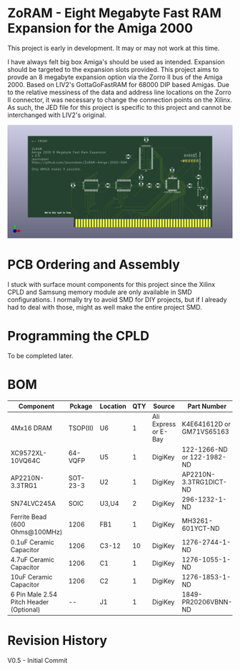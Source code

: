 # ZoRAM - Eight Megabyte Fast RAM Expansion for the Amiga 2000

This project is early in development. It may or may not work at this time.

I have always felt big box Amiga's should be used as intended. Expansion should be targeted to the expansion slots provided. This project aims to provde an 8 megabyte expansion option via the Zorro II bus of the Amiga 2000. Based on LIV2's GottaGoFastRAM for 68000 DIP based Amigas. Due to the relative messiness of the  data and address line locations on the Zorro II connector, it was necessary to  change the connection points on the Xilinx. As such, the JED file for this project is specific to this project and cannot be interchanged with LIV2's original.

![ZoRAM Image](ZoRAM.jpg)


# PCB Ordering and Assembly

I stuck with surface mount components for this project since the Xilinx CPLD and Samsung memory module are only available in SMD configurations. I normally try to avoid SMD for DIY projects, but if I already had to deal with those, might as well make the entire project SMD.

# Programming the CPLD

To be completed later.

# BOM

|Component|Pckage|Location|QTY|Source|Part Number|
--- | --- | --- | --- | --- | ---
4Mx16 DRAM|TSOP(II)| U6 | 1 | Ali Express or E-Bay| K4E641612D or GM71VS65163
XC9572XL-10VQ64C|64-VQFP|U5|1|DigiKey|122-1266-ND or 122-1982-ND
AP2210N-3.3TRG1|SOT-23-3|U2|1|DigiKey|AP2210N-3.3TRG1DICT-ND
SN74LVC245A|SOIC|U3,U4|2|DigiKey|296-1232-1-ND
Ferrite Bead (600 Ohms@100MHz)|1206|FB1|1|DigiKey|MH3261-601YCT-ND
0.1uF Ceramic Capacitor|1206|C3-12|10|DigiKey|1276-2744-1-ND
4.7uF Ceramic Capacitor|1206|C1|1|DigiKey|1276-1055-1-ND
10uF Ceramic Capacitor|1206|C2|1|DigiKey|1276-1853-1-ND
6 Pin Male 2.54 Pitch Header (Optional)|--|J1|1|DigiKey|1849-PR20206VBNN-ND‎

# Revision History

V0.5 - Initial Commit
